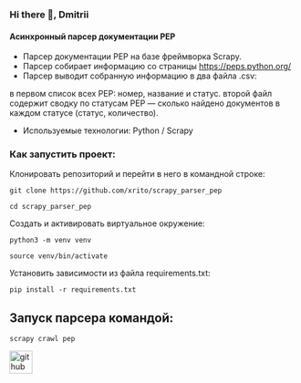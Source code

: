 ### Hi there 👋, Dmitrii
#### Асинхронный парсер документации PEP


+ Парсер документации PEP на базе фреймворка Scrapy. 
+ Парсер собирает информацию со страницы https://peps.python.org/
+ Парсер выводит собранную информацию в два файла .csv:

в первом список всех PEP: номер, название и статус.
второй файл содержит сводку по статусам PEP — сколько найдено документов в каждом статусе (статус, количество).

+ Используемые технологии: Python / Scrapy
### Как запустить проект:

Клонировать репозиторий и перейти в него в командной строке:
```
git clone https://github.com/xrito/scrapy_parser_pep
```
```
cd scrapy_parser_pep
```
Cоздать и активировать виртуальное окружение:
```
python3 -m venv venv
```
```
source venv/bin/activate
```
Установить зависимости из файла requirements.txt:
```
pip install -r requirements.txt
```

## Запуск парсера командой:

`scrapy crawl pep`

[<img src='https://cdn.jsdelivr.net/npm/simple-icons@3.0.1/icons/github.svg' alt='github' height='40'>](https://github.com/xrito)  

